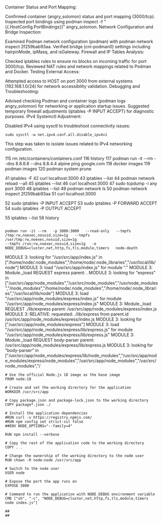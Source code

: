 Container Status and Port Mapping:

Confirmed container (angry_solomon) status and port mapping (3000/tcp).
Inspected port bindings using podman inspect -f "{{.HostConfig.PortBindings}}" angry_solomon.
Network Configuration and Bridge Inspection:

Examined Podman network configuration (podman) with podman network inspect 2f259bab93aa.
Verified bridge (cni-podman0) settings including hairpinMode, ipMasq, and isGateway.
Firewall and IP Tables Analysis:

Checked iptables rules to ensure no blocks on incoming traffic for port 3000/tcp.
Reviewed NAT rules and network mappings related to Podman and Docker.
Testing External Access:

Attempted access to HOST on port 3000 from external systems (192.168.1.0/24) for network accessibility validation.
Debugging and Troubleshooting:

Advised checking Podman and container logs (podman logs angry_solomon) for networking or application startup issues.
Suggested temporary firewall adjustments (iptables -P INPUT ACCEPT) for diagnostic purposes.
IPv4 Systemctl Adjustment:

Disabled IPv4 using sysctl to troubleshoot connectivity issues:

```
sudo sysctl -w net.ipv4.conf.all.disable_ipv4=1
```
This step was taken to isolate issues related to IPv4 networking configuration.


  115  rm /etc/containers/containers.conf 
  116  history
  117  podman run -it --rm --dns 8.8.8.8 --dns 8.8.4.4 alpine ping google.com
  118  docker images
  119  podman images
  120  podman system prune



   41  iptables -F
   42  curl localhost:3000
   43  iptables --list
   44  podman network reload --all
   45  iptables --list
   46  curl localhost:3000
   47  sudo tcpdump -i any port 3000
   48  iptables --list
   49  podman network ls
   50  podman network inspect 2f259bab93aa 
   51  curl localhost:3000

   52  sudo iptables -P INPUT ACCEPT
   53  sudo iptables -P FORWARD ACCEPT
   54  sudo iptables -P OUTPUT ACCEPT

   55  iptables --list
   56  history



```

podman run -it --rm   -p 3000:3000   --read-only   --tmpfs /tmp:rw,noexec,nosuid,size=1g   --tmpfs /var/tmp:rw,noexec,nosuid,size=1g  
--tmpfs /run:rw,noexec,nosuid,size=1g   -e NODE_DEBUG=cluster,net,http,fs,tls,module,timers   node-death

```

MODULE 3: looking for "/usr/src/app/index.js" in ["/home/node/.node_modules","/home/node/.node_libraries","/usr/local/lib/node"]
MODULE 3: load "/usr/src/app/index.js" for module "."
MODULE 3: Module._load REQUEST express parent: .
MODULE 3: looking for "express" in ["/usr/src/app/node_modules","/usr/src/node_modules","/usr/node_modules","/node_modules","/home/node/.node_modules","/home/node/.node_libraries","/usr/local/lib/node"]
MODULE 3: load "/usr/src/app/node_modules/express/index.js" for module "/usr/src/app/node_modules/express/index.js"
MODULE 3: Module._load REQUEST ./lib/express parent: /usr/src/app/node_modules/express/index.js
MODULE 3: RELATIVE: requested: ./lib/express from parent.id /usr/src/app/node_modules/express/index.js
MODULE 3: looking for ["/usr/src/app/node_modules/express"]
MODULE 3: load "/usr/src/app/node_modules/express/lib/express.js" for module "/usr/src/app/node_modules/express/lib/express.js"
MODULE 3: Module._load REQUEST body-parser parent: /usr/src/app/node_modules/express/lib/express.js
MODULE 3: looking for "body-parser" in ["/usr/src/app/node_modules/express/lib/node_modules","/usr/src/app/node_modules/express/node_modules","/usr/src/app/node_modules","/usr/src/node_modules","/



```
# Use the official Node.js 18 image as the base image
FROM node:18

# Create and set the working directory for the application
WORKDIR /usr/src/app

# Copy package.json and package-lock.json to the working directory
COPY package*.json ./

# Install the application dependencies
#RUN curl -v https://registry.npmjs.com/
#RUN npm config set strict-ssl false
##ENV NODE_OPTIONS="--family=4"

RUN npm install --verbose

# Copy the rest of the application code to the working directory
COPY . .

# Change the ownership of the working directory to the node user
RUN chown -R node:node /usr/src/app

# Switch to the node user
USER node

# Expose the port the app runs on
EXPOSE 3000

# Command to run the application with NODE_DEBUG environment variable
CMD ["sh", "-c", "NODE_DEBUG=cluster,net,http,fs,tls,module,timers node index.js"]

##
##
```


